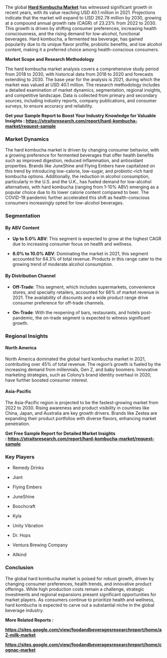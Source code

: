 <p>The global <strong><a href="https://straitsresearch.com/report/hard-kombucha-market">Hard Kombucha Market</a></strong> has witnessed significant growth in recent years, with its value reaching USD 40.1 million in 2021. Projections indicate that the market will expand to USD 262.78 million by 2030, growing at a compound annual growth rate (CAGR) of 23.23% from 2022 to 2030. This growth is driven by shifting consumer preferences, increasing health consciousness, and the rising demand for low-alcohol, functional beverages. Hard kombucha, a fermented tea beverage, has gained popularity due to its unique flavor profile, probiotic benefits, and low alcohol content, making it a preferred choice among health-conscious consumers.</p>
<p><strong>Market Scope and Research Methodology</strong></p>
<p>The hard kombucha market analysis covers a comprehensive study period from 2018 to 2030, with historical data from 2018 to 2020 and forecasts extending to 2030. The base year for the analysis is 2021, during which the market was valued at USD 40.1 million. The research methodology includes a detailed examination of market dynamics, segmentation, regional insights, and competitive landscape. Data is collected from primary and secondary sources, including industry reports, company publications, and consumer surveys, to ensure accuracy and reliability.</p>
<p><strong>Get your Sample Report to Boost Your Industry Knowledge for Valuable Insights :&nbsp;<a href="https://straitsresearch.com/report/hard-kombucha-market/request-sample">https://straitsresearch.com/report/hard-kombucha-market/request-sample</a>&nbsp;&nbsp;</strong></p>
<h3><strong>Market Dynamics</strong></h3>
<div>
<div>
<div>
<article dir="auto" data-testid="conversation-turn-5" data-scroll-anchor="true">
<div>
<div>
<div>
<div>
<div>
<div dir="auto" data-message-author-role="assistant" data-message-id="69d2053c-68c4-4c30-a53c-7ba0a64b694d" data-message-model-slug="gpt-4o">
<div>
<div>
<p data-start="0" data-end="1241" data-is-last-node="">The hard kombucha market is driven by changing consumer behavior, with a growing preference for fermented beverages that offer health benefits such as improved digestion, reduced inflammation, and antioxidant properties. Brands like JuneShine and Flying Embers have capitalized on this trend by introducing low-calorie, low-sugar, and probiotic-rich hard kombucha options. Additionally, the reduction in alcohol consumption, particularly in the U.S. and the U.K., has fueled demand for low-alcohol alternatives, with hard kombucha (ranging from 1-10% ABV) emerging as a popular choice due to its lower calorie content compared to beer. The COVID-19 pandemic further accelerated this shift as health-conscious consumers increasingly opted for low-alcohol beverages.</p>
</div>
</div>
</div>
</div>
</div>
</div>
</div>
</div>
</article>
</div>
</div>
</div>
<h3><strong>Segmentation</strong></h3>
<h4><strong>By ABV Content</strong></h4>
<ul>
<li>
<p><strong>Up to 5.0% ABV</strong>: This segment is expected to grow at the highest CAGR due to increasing consumer focus on health and wellness.</p>
</li>
<li>
<p><strong>6.0% to 10.0% ABV</strong>: Dominating the market in 2021, this segment accounted for 64.3% of total revenue. Products in this range cater to the growing trend of moderate alcohol consumption.</p>
</li>
</ul>
<h4><strong>By Distribution Channel</strong></h4>
<ul>
<li>
<p><strong>Off-Trade</strong>: This segment, which includes supermarkets, convenience stores, and specialty retailers, accounted for 66% of market revenue in 2021. The availability of discounts and a wide product range drive consumer preference for off-trade channels.</p>
</li>
<li>
<p><strong>On-Trade</strong>: With the reopening of bars, restaurants, and hotels post-pandemic, the on-trade segment is expected to witness significant growth.</p>
</li>
</ul>
<h3><strong>Regional Insights</strong></h3>
<h4><strong>North America</strong></h4>
<p>North America dominated the global hard kombucha market in 2021, contributing over 45% of total revenue. The region&rsquo;s growth is fueled by the increasing demand from millennials, Gen Z, and baby boomers. Innovative marketing strategies, such as Colony&rsquo;s brand identity overhaul in 2020, have further boosted consumer interest.</p>
<h4><strong>Asia-Pacific</strong></h4>
<p>The Asia-Pacific region is projected to be the fastest-growing market from 2022 to 2030. Rising awareness and product visibility in countries like China, Japan, and Australia are key growth drivers. Brands like Zestea are expanding their product portfolios with diverse flavors, enhancing market penetration.</p>
<p><strong> Get Free Sample Report for Detailed Market Insights :&nbsp;<a href="https://straitsresearch.com/report/hard-kombucha-market/request-sample">https://straitsresearch.com/report/hard-kombucha-market/request-sample</a>&nbsp;</strong></p>
<h3><strong>Key Players</strong></h3>
<ul>
<li>
<p>Remedy Drinks</p>
</li>
<li>
<p>Jiant</p>
</li>
<li>
<p>Flying Embers</p>
</li>
<li>
<p>JuneShine</p>
</li>
<li>
<p>Boochcraft</p>
</li>
<li>
<p>Kyla</p>
</li>
<li>
<p>Unity Vibration</p>
</li>
<li>
<p>Dr. Hops</p>
</li>
<li>
<p>Ventura Brewing Company</p>
</li>
<li>
<p>Allkind</p>
</li>
</ul>
<h3><strong>Conclusion</strong></h3>
<p>The global hard kombucha market is poised for robust growth, driven by changing consumer preferences, health trends, and innovative product offerings. While high production costs remain a challenge, strategic investments and regional expansions present significant opportunities for market players. As consumers continue to prioritize health and wellness, hard kombucha is expected to carve out a substantial niche in the global beverage industry.</p>
<p><strong>More Related Reports :&nbsp;&nbsp;</strong></p>
<p><strong><a href="https://sites.google.com/view/foodandbeveragesresearchreport/home/a2-milk-market">https://sites.google.com/view/foodandbeveragesresearchreport/home/a2-milk-market</a>&nbsp;<br /></strong></p>
<p><strong><a href="https://sites.google.com/view/foodandbeveragesresearchreport/home/cognac-market">https://sites.google.com/view/foodandbeveragesresearchreport/home/cognac-market</a>&nbsp;<br /></strong></p>
